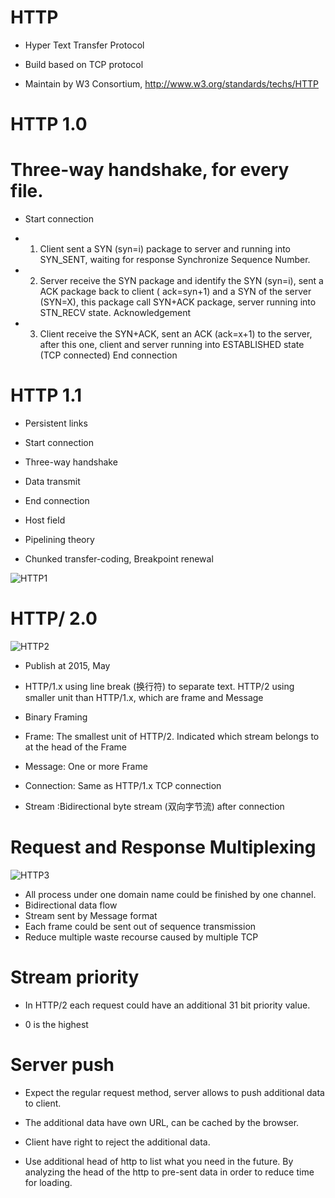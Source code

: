 # HTTP

* Hyper Text Transfer Protocol

* Build based on TCP protocol

* Maintain by W3 Consortium, http://www.w3.org/standards/techs/HTTP

# HTTP 1.0

# Three-way handshake, for every file.
* Start connection
* 1. Client sent a SYN (syn=i) package to server and running into SYN_SENT, waiting for response
        Synchronize Sequence Number.

* 2. Server receive the SYN package and identify the SYN (syn=i), sent a ACK package back to client (           ack=syn+1) and a SYN of the server (SYN=X), this package call SYN+ACK package, server running              into STN_RECV state.
        Acknowledgement

* 3. Client receive the SYN+ACK, sent an ACK (ack=x+1) to the server, after this one, client and server     running into ESTABLISHED state (TCP connected)
    End connection

# HTTP 1.1
* Persistent links
* Start connection
* Three-way handshake
* Data transmit
* End connection

* Host field
* Pipelining theory
* Chunked transfer-coding, Breakpoint renewal

![HTTP1](/assets/HTTP1.png)

# HTTP/ 2.0

![HTTP2](/assets/HTTP2.png)

* Publish at 2015, May

* HTTP/1.x using line break (换行符) to separate text. HTTP/2 using             smaller unit than HTTP/1.x, which are frame and Message

* Binary Framing

* Frame: The smallest unit of HTTP/2. Indicated which stream belongs to at the head of the Frame

* Message: One or more Frame
* Connection: Same as HTTP/1.x TCP connection
* Stream :Bidirectional byte stream (双向字节流) after connection

# Request and Response Multiplexing

![HTTP3](/assets/HTTP3.png)

* All process under one domain name could be finished by one channel.
* Bidirectional data flow
* Stream sent by Message format
* Each frame could be sent out of sequence transmission 
* Reduce multiple waste recourse caused by multiple TCP

# Stream priority

* In HTTP/2 each request could have an additional 31 bit priority value.

* 0 is the highest

# Server push

* Expect the regular request method, server allows to push additional           data to client.
* The additional data have own URL, can be cached by the browser.

* Client have right to reject the additional data.

* Use additional head of http to list what you need in the future. 
By analyzing the head of the http to pre-sent data in order to reduce time for loading.





